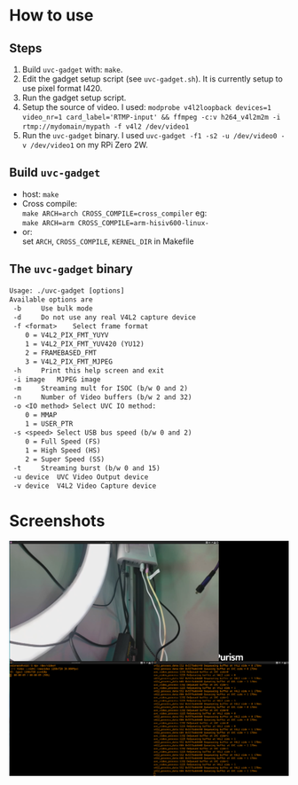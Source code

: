 # How to use

## Steps

1. Build `uvc-gadget` with: `make`.
2. Edit the gadget setup script (see `uvc-gadget.sh`). It is currently setup to use pixel format I420.
3. Run the gadget setup script.
4. Setup the source of video. I used: `modprobe v4l2loopback devices=1 video_nr=1 card_label='RTMP-input' && ffmpeg -c:v h264_v4l2m2m -i rtmp://mydomain/mypath -f v4l2 /dev/video1`
5. Run the `uvc-gadget` binary. I used `uvc-gadget -f1 -s2 -u /dev/video0 -v /dev/video1` on my RPi Zero 2W.

## Build `uvc-gadget`

- host:
    `make`
- Cross compile:  
    `make ARCH=arch CROSS_COMPILE=cross_compiler`
    eg:  
    `make ARCH=arm CROSS_COMPILE=arm-hisiv600-linux-`
- or:  
    set `ARCH`, `CROSS_COMPILE`, `KERNEL_DIR` in Makefile

## The `uvc-gadget` binary

```
Usage: ./uvc-gadget [options]
Available options are
 -b		Use bulk mode
 -d		Do not use any real V4L2 capture device
 -f <format>    Select frame format
	0 = V4L2_PIX_FMT_YUYV
	1 = V4L2_PIX_FMT_YUV420 (YU12)
	2 = FRAMEBASED_FMT
	3 = V4L2_PIX_FMT_MJPEG
 -h		Print this help screen and exit
 -i image	MJPEG image
 -m		Streaming mult for ISOC (b/w 0 and 2)
 -n		Number of Video buffers (b/w 2 and 32)
 -o <IO method> Select UVC IO method:
	0 = MMAP
	1 = USER_PTR
 -s <speed>	Select USB bus speed (b/w 0 and 2)
	0 = Full Speed (FS)
	1 = High Speed (HS)
	2 = Super Speed (SS)
 -t		Streaming burst (b/w 0 and 15)
 -u device	UVC Video Output device
 -v device	V4L2 Video Capture device
```

# Screenshots
![It works!](./assets/it_works.png)